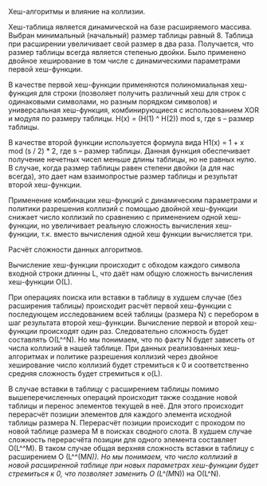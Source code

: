 ﻿Хеш-алгоритмы и влияние на коллизии.


Хеш-таблица является динамической на базе расширяемого массива. Выбран минимальный (начальный) размер таблицы равный 8. Таблица при расширении увеличивает свой размер в два раза. Получается, что размер таблицы всегда является степенью двойки. Было применено двойное хеширование в том числе с динамическими параметрами первой хеш-функции.

В качестве первой хеш-функции применяются полиномиальная хеш-функция для строки (позволяет получить различный хеш для строк с одинаковыми символами, но разным порядком символов) и универсальная хеш-функция, комбинирующиеся с использованием XOR и модуля по размеру таблицы. H(x) = (H(1) ^ H(2)) mod s, где s – размер таблицы.

В качестве второй функции используется формула вида H1(x) = 1 + x mod (s / 2) * 2, где s – размер таблицы. Данная функция обеспечивает получение нечетных чисел меньше длины таблицы, но не равных нулю. В случае, когда размер таблицы равен степени двойки (а для нас всегда), это дает нам взаимопростые размер таблицы и результат второй хеш-функции.

Применение комбинации хеш-функций с динамическим параметрами и политики разрешения коллизий с помощью двойной хеш-функции снижает число коллизий по сравнению с применением одной хеш-функции, но увеличивает реальную сложность вычисления хеш-функции, т.к. вместо вычисления одной хеш функции вычисляется три.

Расчёт сложности данных алгоритмов.


Вычисление хеш-функции происходит с обходом каждого символа входной строки длинны L, что даёт нам общую сложность вычисления хеш-функции O(L). 

При операциях поиска или вставки в таблицу в худшем случае (без расширения таблицы) происходит расчёт первой хеш-функции с последующем исследованием всей таблицы (размера N) с перебором в шаг результата второй хеш-функции. Вычисление первой и второй хеш-функции происходят один раз. Следовательно сложность будет составлять O(L^^N). Но мы понимаем, что по факту N будет зависеть от числа коллизий в нашей таблице. При данных реализованных хеш-алгоритмах и политике разрешения коллизий через двойное хеширование число коллизий будет стремиться к 0 и соответственно средняя сложность будет стремиться к o(L).

В случае вставки в таблицу с расширением таблицы помимо вышеперечисленных операций происходит также создание новой таблицы и перенос элементов текущей в неё. Для этого происходит перерасчёт позиции элементов для каждого элемента исходной таблицы размера N. Перерасчёт позиции происходит с проходом по новой таблице размера M в поисках сводного слота. В худшем случае сложность перерасчёта позиции для одного элемента составляет O(L^^M). В таком случае общая верхняя сложность вставки в таблицу с расширением O (L^^(M*N)). Но мы понимаем, что число коллизий в новой расширенной таблице при новых параметрах хеш-функции будет стремиться к 0, что позволяет заменить O (L^(M*N)) на O(L^N).